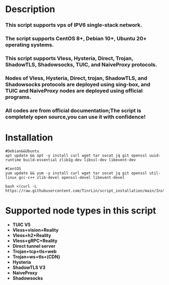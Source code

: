 # **Description**
### This script supports vps of IPV6 single-stack network.
### The script supports CentOS 8+, Debian 10+, Ubuntu 20+ operating systems.
### This script supports Vless, Hysteria, Direct, Trojan, ShadowTLS, Shadowsocks, TUIC, and NaiveProxy protocols.
### Nodes of Vless, Hysteria, Direct, trojan, ShadowTLS, and Shadowsocks protocols are deployed using sing-box, and TUIC and NaiveProxy nodes are deployed using official programs.
### All codes are from official documentation;The script is completely open source,you can use it with confidence!

# **Installation**
```
#Debian&&Ubuntu
apt update && apt -y install curl wget tar socat jq git openssl uuid-runtime build-essential zlib1g-dev libssl-dev libevent-dev
```
```
#CentOS
yum update && yum -y install curl wget tar socat jq git openssl util-linux gcc-c++ zlib-devel openssl-devel libevent-devel
```
```
bash <(curl -L https://raw.githubusercontent.com/TinrLin/script_installation/main/Install.sh)
```
# **Supported node types in this script**
- **TUIC V5**
- **Vless+vision+Reality**
- **Vless+h2+Reality**
- **Vless+gRPC+Reality**
- **Direct tunnel server**
- **Trojan+tcp+tls+web**
- **Trojan+ws+tls+(CDN)**
- **Hysteria**
- **ShadowTLS V3**
- **NaiveProxy**
- **Shadowsocks**
